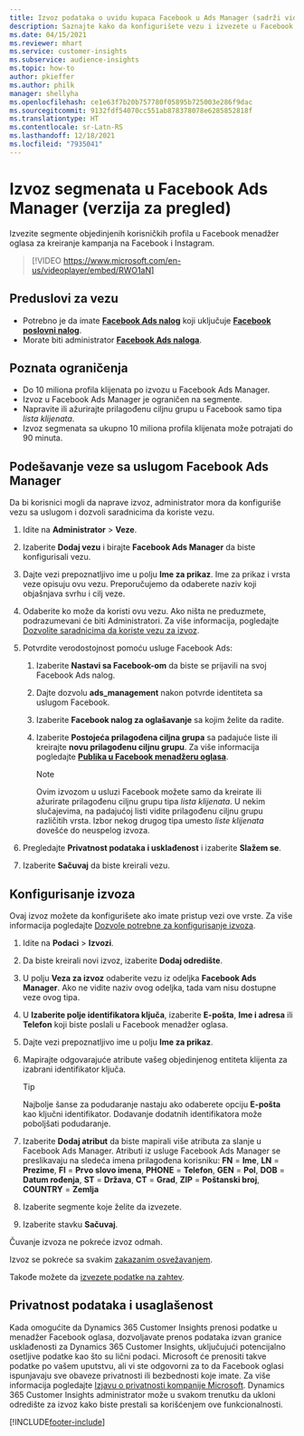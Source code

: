 ```yaml
---
title: Izvoz podataka o uvidu kupaca Facebook u Ads Manager (sadrži video)
description: Saznajte kako da konfigurišete vezu i izvezete u Facebook Ads Manager.
ms.date: 04/15/2021
ms.reviewer: mhart
ms.service: customer-insights
ms.subservice: audience-insights
ms.topic: how-to
author: pkieffer
ms.author: philk
manager: shellyha
ms.openlocfilehash: ce1e63f7b20b757780f05895b725003e286f9dac
ms.sourcegitcommit: 9132fdf54070cc551ab878378078e6285852818f
ms.translationtype: HT
ms.contentlocale: sr-Latn-RS
ms.lasthandoff: 12/18/2021
ms.locfileid: "7935041"
---
```

# <a name="export-segments-list-to-facebook-ads-manager-preview"></a>Izvoz segmenata u Facebook Ads Manager (verzija za pregled)

Izvezite segmente objedinjenih korisničkih profila u Facebook menadžer oglasa za kreiranje kampanja na Facebook i Instagram.

> [!VIDEO https://www.microsoft.com/en-us/videoplayer/embed/RWO1aN]

## <a name="prerequisites-for-connection"></a>Preduslovi za vezu

- Potrebno je da imate [**Facebook Ads nalog**](https://www.facebook.com/business/learn/lessons/step-by-step-ads-manager-account) koji uključuje [**Facebook poslovni nalog**](https://business.facebook.com/).
- Morate biti administrator [**Facebook Ads naloga**](https://www.facebook.com/business/learn/lessons/step-by-step-ads-manager-account).

## <a name="known-limitations"></a>Poznata ograničenja

- Do 10 miliona profila klijenata po izvozu u Facebook Ads Manager.
- Izvoz u Facebook Ads Manager je ograničen na segmente.
- Napravite ili ažurirajte prilagođenu ciljnu grupu u Facebook samo tipa *lista klijenata*.
- Izvoz segmenata sa ukupno 10 miliona profila klijenata može potrajati do 90 minuta.

## <a name="set-up-connection-to-facebook-ads-manager"></a>Podešavanje veze sa uslugom Facebook Ads Manager

Da bi korisnici mogli da naprave izvoz, administrator mora da konfiguriše vezu sa uslugom i dozvoli saradnicima da koriste vezu.

1. Idite na **Administrator** > **Veze**.

1. Izaberite **Dodaj vezu** i birajte **Facebook Ads Manager** da biste konfigurisali vezu.

1. Dajte vezi prepoznatljivo ime u polju **Ime za prikaz**. Ime za prikaz i vrsta veze opisuju ovu vezu. Preporučujemo da odaberete naziv koji objašnjava svrhu i cilj veze.

1. Odaberite ko može da koristi ovu vezu. Ako ništa ne preduzmete, podrazumevani će biti Administratori. Za više informacija, pogledajte [Dozvolite saradnicima da koriste vezu za izvoz](connections.md#allow-contributors-to-use-a-connection-for-exports).

1. Potvrdite verodostojnost pomoću usluge Facebook Ads: 

   1. Izaberite **Nastavi sa Facebook-om** da biste se prijavili na svoj Facebook Ads nalog.

   1. Dajte dozvolu **ads_management** nakon potvrde identiteta sa uslugom Facebook.

   1. Izaberite **Facebook nalog za oglašavanje** sa kojim želite da radite.

   1. Izaberite **Postojeća prilagođena ciljna grupa** sa padajuće liste ili kreirajte **novu prilagođenu ciljnu grupu**. Za više informacija pogledajte [**Publika u Facebook menadžeru oglasa**](https://www.facebook.com/business/help/744354708981227?id=2469097953376494).
      > [!NOTE]
      > Ovim izvozom u usluzi Facebook možete samo da kreirate ili ažurirate prilagođenu ciljnu grupu tipa *lista klijenata*. U nekim slučajevima, na padajućoj listi vidite prilagođenu ciljnu grupu različitih vrsta. Izbor nekog drugog tipa umesto *liste klijenata* dovešće do neuspelog izvoza. 

1. Pregledajte **Privatnost podataka i usklađenost** i izaberite **Slažem se**.

1. Izaberite **Sačuvaj** da biste kreirali vezu.

## <a name="configure-an-export"></a>Konfigurisanje izvoza

Ovaj izvoz možete da konfigurišete ako imate pristup vezi ove vrste. Za više informacija pogledajte [Dozvole potrebne za konfigurisanje izvoza](export-destinations.md#set-up-a-new-export).

1. Idite na **Podaci** > **Izvozi**.

1. Da biste kreirali novi izvoz, izaberite **Dodaj odredište**. 

1. U polju **Veza za izvoz** odaberite vezu iz odeljka **Facebook Ads Manager**. Ako ne vidite naziv ovog odeljka, tada vam nisu dostupne veze ovog tipa.

1. U **Izaberite polje identifikatora ključa**, izaberite **E-pošta**, **Ime i adresa** ili **Telefon** koji biste poslali u Facebook menadžer oglasa. 

1. Dajte vezi prepoznatljivo ime u polju **Ime za prikaz**.

1. Mapirajte odgovarajuće atribute vašeg objedinjenog entiteta klijenta za izabrani identifikator ključa.
   > [!TIP]
   > Najbolje šanse za podudaranje nastaju ako odaberete opciju **E-pošta** kao ključni identifikator. Dodavanje dodatnih identifikatora može poboljšati podudaranje.

1. Izaberite **Dodaj atribut** da biste mapirali više atributa za slanje u Facebook Ads Manager. Atributi iz usluge Facebook Ads Manager se preslikavaju na sledeća imena prilagođena korisniku: **FN** = **Ime**, **LN** = **Prezime**, **FI** = **Prvo slovo imena**, **PHONE** = **Telefon**, **GEN** = **Pol**, **DOB** = **Datum rođenja**, **ST** = **Država**, **CT** = **Grad**, **ZIP** = **Poštanski broj**, **COUNTRY** = **Zemlja**

1. Izaberite segmente koje želite da izvezete.

1. Izaberite stavku **Sačuvaj**.

Čuvanje izvoza ne pokreće izvoz odmah.

Izvoz se pokreće sa svakim [zakazanim osvežavanjem](system.md#schedule-tab). 

Takođe možete da [izvezete podatke na zahtev](export-destinations.md#run-exports-on-demand). 

## <a name="data-privacy-and-compliance"></a>Privatnost podataka i usaglašenost

Kada omogućite da Dynamics 365 Customer Insights prenosi podatke u menadžer Facebook oglasa, dozvoljavate prenos podataka izvan granice usklađenosti za Dynamics 365 Customer Insights, uključujući potencijalno osetljive podatke kao što su lični podaci. Microsoft će prenositi takve podatke po vašem uputstvu, ali vi ste odgovorni za to da Facebook oglasi ispunjavaju sve obaveze privatnosti ili bezbednosti koje imate. Za više informacija pogledajte [Izjavu o privatnosti kompanije Microsoft](https://go.microsoft.com/fwlink/?linkid=396732).
Dynamics 365 Customer Insights administrator može u svakom trenutku da ukloni odredište za izvoz kako biste prestali sa korišćenjem ove funkcionalnosti.


[!INCLUDE[footer-include](../includes/footer-banner.md)]
